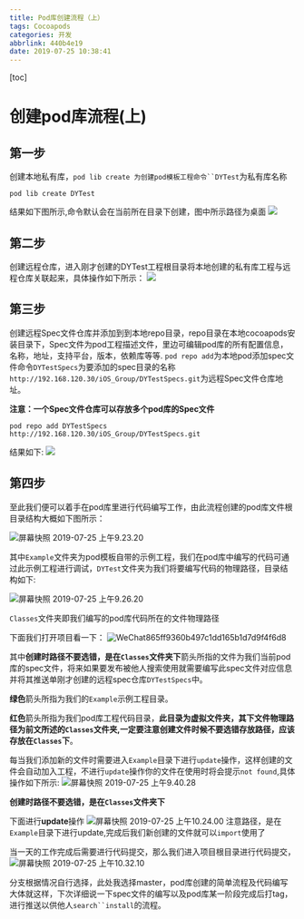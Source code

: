 ```yaml
---
title: Pod库创建流程（上）
tags: Cocoapods
categories: 开发
abbrlink: 440b4e19
date: 2019-07-25 10:38:41
---
```

<meta name="referrer" content="no-referrer" />

[toc]
# 创建pod库流程(上)
## 第一步

创建本地私有库，`pod lib create 为创建pod模板工程命令``DYTest`为私有库名称
```
pod lib create DYTest
```
结果如下图所示,命令默认会在当前所在目录下创建，图中所示路径为桌面
![](media/15640160877905/%E5%B1%8F%E5%B9%95%E5%BF%AB%E7%85%A7%202019-07-25%20%E4%B8%8A%E5%8D%888.59.05.png)

## 第二步
创建远程仓库，进入刚才创建的DYTest工程根目录将本地创建的私有库工程与远程仓库关联起来，具体操作如下所示：
![](media/15640160877905/%E5%B1%8F%E5%B9%95%E5%BF%AB%E7%85%A7%202019-07-25%20%E4%B8%8A%E5%8D%889.06.37.png
)

## 第三步
创建远程Spec文件仓库并添加到到本地repo目录，repo目录在本地cocoapods安装目录下，Spec文件为pod工程描述文件，里边可编辑pod库的所有配置信息，名称，地址，支持平台，版本，依赖库等等.
`pod repo add`为本地pod添加spec文件命令`DYTestSpecs`为要添加的spec目录的名称`http://192.168.120.30/iOS_Group/DYTestSpecs.git`为远程Spec文件仓库地址。

**注意：一个Spec文件仓库可以存放多个pod库的Spec文件**

```
pod repo add DYTestSpecs http://192.168.120.30/iOS_Group/DYTestSpecs.git
```
结果如下:
![](media/15640160877905/%E5%B1%8F%E5%B9%95%E5%BF%AB%E7%85%A7%202019-07-25%20%E4%B8%8A%E5%8D%889.20.08.png
)

## 第四步
至此我们便可以着手在pod库里进行代码编写工作，由此流程创建的pod库文件根目录结构大概如下图所示：

![屏幕快照 2019-07-25 上午9.23.20](media/15640160877905/%E5%B1%8F%E5%B9%95%E5%BF%AB%E7%85%A7%202019-07-25%20%E4%B8%8A%E5%8D%889.23.20.png)

其中`Example`文件夹为pod模板自带的示例工程，我们在pod库中编写的代码可通过此示例工程进行调试，`DYTest`文件夹为我们将要编写代码的物理路径，目录结构如下:

![屏幕快照 2019-07-25 上午9.26.20](media/15640160877905/%E5%B1%8F%E5%B9%95%E5%BF%AB%E7%85%A7%202019-07-25%20%E4%B8%8A%E5%8D%889.26.20.png)

`Classes`文件夹即我们编写的pod库代码所在的文件物理路径

下面我们打开项目看一下：
![WeChat865ff9360b497c1dd165b1d7d9f4f6d8](media/15640160877905/WeChat865ff9360b497c1dd165b1d7d9f4f6d8.png)

其中**创建时路径不要选错，是在`Classes`文件夹下**箭头所指的文件为我们当前pod库的spec文件，将来如果要发布被他人搜索使用就需要编写此spec文件对应信息并将其推送单刚才创建的远程spec仓库`DYTestSpecs`中。

**绿色**箭头所指为我们的`Example`示例工程目录。

**红色**箭头所指为我们pod库工程代码目录，**此目录为虚拟文件夹，其下文件物理路径为前文所述的`Classes`文件夹,一定要注意创建文件时候不要选错存放路径，应该存放在`Classes`下**。

每当我们添加新的文件时需要进入`Example`目录下进行`update`操作，这样创建的文件会自动加入工程，不进行`update`操作你的文件在使用时将会提示`not found`,具体操作如下所示:
![屏幕快照 2019-07-25 上午9.40.28](media/15640160877905/%E5%B1%8F%E5%B9%95%E5%BF%AB%E7%85%A7%202019-07-25%20%E4%B8%8A%E5%8D%889.40.28.png)

**创建时路径不要选错，是在`Classes`文件夹下**

下面进行**update**操作
![屏幕快照 2019-07-25 上午10.24.00](media/15640160877905/%E5%B1%8F%E5%B9%95%E5%BF%AB%E7%85%A7%202019-07-25%20%E4%B8%8A%E5%8D%8810.24.00.png)
注意路径，是在`Example`目录下进行update,完成后我们新创建的文件就可以`import`使用了

当一天的工作完成后需要进行代码提交，那么我们进入项目根目录进行代码提交，
![屏幕快照 2019-07-25 上午10.32.10](media/15640160877905/%E5%B1%8F%E5%B9%95%E5%BF%AB%E7%85%A7%202019-07-25%20%E4%B8%8A%E5%8D%8810.32.10.png)

分支根据情况自行选择，此处我选择master，pod库创建的简单流程及代码编写大体就这样，下次详细说一下spec文件的编写以及pod库某一阶段完成后打tag，进行推送以供他人`search``install`的流程。

